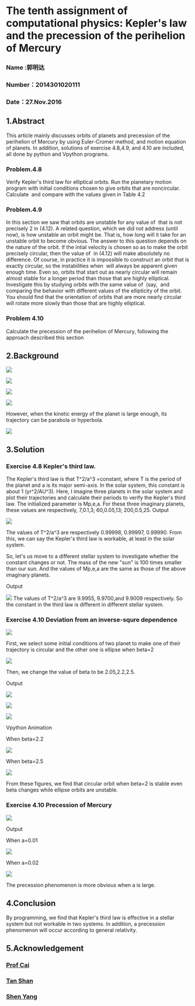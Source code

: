 # The tenth assignment of computational physics: Kepler's law and the precession of the perihelion of Mercury 

### Name :郭明达
### Number：2014301020111
### Date：27.Nov.2016

## 1.Abstract
This article mainly discusses orbits of planets and precession of the perihelion of Mercury by using Euler-Cromer method, and motion equation of planets. In addition, solutions of exercise 4.8,4.9, and 4.10 are included, all done by python and Vpython programs.

### Problem.4.8
Verify Kepler's third law for elliptical orbits. Run the planetary motion program with initial conditions chosen to give orbits that are noncircular. Calculate <img src="http://latex.codecogs.com/gif.latex?T_{}^{2}\diva_{}^{3}" alt="" title="" /> and compare with the values given in Table 4.2

### Problem.4.9
In this section we saw that orbits are unstable for any value of <img src="http://latex.codecogs.com/gif.latex?\beta" alt="" title="" /> that is not precisely 2 in (4.12). A related question, which we did not address (until now), is how unstable an orbit might be. That is, how long will it take for an unstable orbit to become obvious. The answer to this question depends on the nature of the orbit. If the intial velocity is chosen so as to make the orbit precisely circular, then the value of <img src="http://latex.codecogs.com/gif.latex?\beta" alt="" title="" /> in (4.12) will make absolutely no difference. Of course, in practice it is impossible to construct an orbit that is exactly circular, so the instabilities when <img src="http://latex.codecogs.com/gif.latex?\beta\neq2" alt="" title="" /> will always be apparent given enough time. Even so, orbits that start out as nearly circular will remain almost stable for a longer period than those that are highly elliptical. Investigate this by studying orbits with the same value of <img src="http://latex.codecogs.com/gif.latex?\beta" alt="" title="" /> (say, <img src="http://latex.codecogs.com/gif.latex?\beta=2.05" alt="" title="" /> and comparing the behavior with different values of the ellipticity of the orbit. You should find that the orientation of orbits that are more nearly circular will rotate more slowly than those that are highly elliptical.

### Problem 4.10
Calculate the precession of the perihelion of Mercury, following the approach described this section

## 2.Background

![](https://github.com/earthhero2016/compuational_physics_N2014301020108/blob/master/Ex-10/dgujde6ipnt1s1xf17cp.png.resize.710x399.png)

![](https://github.com/gmd3250679/compuational_physics_N2014301020111/blob/master/Exercise-10/Figure/EX10%201.png)

![](https://github.com/gmd3250679/compuational_physics_N2014301020111/blob/master/Exercise-10/Figure/EX10%202.png)

![](https://github.com/gmd3250679/compuational_physics_N2014301020111/blob/master/Exercise-10/Figure/EX10%203.png)

However, when the kinetic energy of the planet is large enough, its trajectory can be parabola or hyperbola.

![](https://github.com/gmd3250679/compuational_physics_N2014301020111/blob/master/Exercise-10/Figure/EX10%205.png)

## 3.Solution

### Exercise 4.8 Kepler's third law.
The Kepler's third law is that T^2/a^3 =constant, where T is the period of the planet and a is its major semi-axis. In the solar system, this constant is about 1 (yr^2/AU^3). Here, I imagine three planets in the solar system and plot their trajectories and calculate their periods to verify the Kepler's third law. The initialized parameter is Mp,e,a. For these three imaginary planets, these values are respectively, 7,0.1,3; 60,0.05,13; 200,0.5,25.
Output

![](https://github.com/gmd3250679/compuational_physics_N2014301020111/blob/master/Exercise-10/Figure/EX10%206.png)

The values of T^2/a^3 are respectively 0.99998, 0.99997, 0.99990. From this, we can say the Kepler's third law is workable, at least in the solar system.

So, let's us move to a different stellar system to investigate whether the constant changes or not. The mass of the new "sun" is 100 times smaller than our sun. And the values of  Mp,e,a are the same as those of the above imaginary planets.

Output

![](https://github.com/gmd3250679/compuational_physics_N2014301020111/blob/master/Exercise-10/Figure/EX10%207.png)
The values of T^2/a^3 are 9.9955, 9.9700,and 9.9009 respectively. So the constant in the third law is different in different stellar system. 
### Exercise 4.10 Deviation from an inverse-squre dependence
![](https://github.com/gmd3250679/compuational_physics_N2014301020111/blob/master/Exercise-10/Figure/EX10%208.png)

First, we select some initial conditions of two planet to make one of their trajectory is circular and the other one is ellipse when beta=2

![](https://github.com/gmd3250679/compuational_physics_N2014301020111/blob/master/Exercise-10/Figure/EX10%209.png)

Then, we change the value of beta to be 2.05,2.2,2.5.

Output

![](https://github.com/gmd3250679/compuational_physics_N2014301020111/blob/master/Exercise-10/Figure/EX10%2010.png)

![](https://github.com/gmd3250679/compuational_physics_N2014301020111/blob/master/Exercise-10/Figure/EX10%2011.png)

![](https://github.com/gmd3250679/compuational_physics_N2014301020111/blob/master/Exercise-10/Figure/EX10%2012.png)

Vpython Animation

When beta=2.2

![](https://github.com/gmd3250679/compuational_physics_N2014301020111/blob/master/Exercise-10/Figure/EX10%2014.gif)

When beta=2.5

![](https://github.com/gmd3250679/compuational_physics_N2014301020111/blob/master/Exercise-10/Figure/EX10%2015.gif)

From these figures, we find that circular orbit when beta=2 is stable even beta changes while ellipse orbits are unstable.
### Exercise 4.10 Precession of Mercury
![](https://github.com/gmd3250679/compuational_physics_N2014301020111/blob/master/Exercise-10/Figure/EX10%2016.png)

Output

When a=0.01

![](https://github.com/gmd3250679/compuational_physics_N2014301020111/blob/master/Exercise-10/Figure/EX10%2017.png)

When a=0.02

![](https://github.com/gmd3250679/compuational_physics_N2014301020111/blob/master/Exercise-10/Figure/EX10%2018.png)

The precession phenomenon is more obvious when a is large.

## 4.Conclusion
By programming, we find that Kepler's third law is effective in a stellar system but not workable in two systems. In addition, a precession phenomenon will occur according to general relativity. 

## 5.Acknowledgement

### [Prof Cai](https://www.evernote.com/shard/s140/sh/0724815b-79a9-4357-9e85-416c33cb1b69/e2b0667446e6f7d74181969ed0c7c357)
### [Tan Shan](http://www.jianshu.com/p/cdb6d12bc02d)
### [Shen Yang](https://www.zybuluo.com/whu-sy/note/572123)

